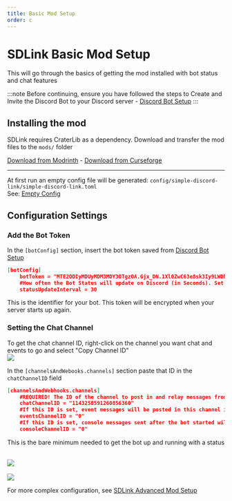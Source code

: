 ```yaml
---
title: Basic Mod Setup
order: c
---
```

# SDLink Basic Mod Setup

This will go through the basics of getting the mod installed with bot status and chat features  

:::note
Before continuing, ensure you have followed the steps to Create and Invite the Discord Bot to your Discord server - [Discord Bot Setup](./bot-creation.md)
:::

## Installing the mod

SDLink requires CraterLib as a dependency. Download and transfer the mod files to the `mods/` folder

[Download from Modrinth](https://modrinth.com/mod/craterlib) - [Download from Curseforge](https://www.curseforge.com/minecraft/mc-mods/craterlib)

***

At first run an empty config file will be generated: `config/simple-discord-link/simple-discord-link.toml`  
See: [Empty Config](./empty-config.md)

## Configuration Settings

### Add the Bot Token

In the `[botConfig]` section, insert the bot token saved from [Discord Bot Setup](./bot-creation.md)

```json
[botConfig]
	botToken = "MTE2ODIyMDUyMDM3MDY3OTgzOA.Gjx_DN.1Xl0ZwC63e8sk3Iy9LWDhu2l9DD0oSIr39RcOI"
	#How often the Bot Status will update on Discord (in Seconds). Set to 0 to disable
	statusUpdateInterval = 30
```

This is the identifier for your bot. This token will be encrypted when your server starts up again.

### Setting the Chat Channel

To get the chat channel ID, right-click on the channel you want chat and events to go and select "Copy Channel ID"<br>![](https://cdn.firstdark.dev/docs/sdlink-wiki/mod-config1.png)

In the `[channelsAndWebooks.channels]` section paste that ID in the `chatChannelID` field

```json
[channelsAndWebhooks.channels]
	#REQUIRED! The ID of the channel to post in and relay messages from. This is still needed, even in webhook mode
	chatChannelID = "1143258591260856360"
	#If this ID is set, event messages will be posted in this channel instead of the chat channel
	eventsChannelID = "0"
	#If this ID is set, console messages sent after the bot started will be relayed here
	consoleChannelID = "0"
```

This is the bare minimum needed to get the bot up and running with a status

<br>![](https://cdn.firstdark.dev/docs/sdlink-wiki/mod-config3.png)  
<br>![](https://cdn.firstdark.dev/docs/sdlink-wiki/mod-config2.png)

For more complex configuration, see [SDLink Advanced Mod Setup](webhook-config.md)
